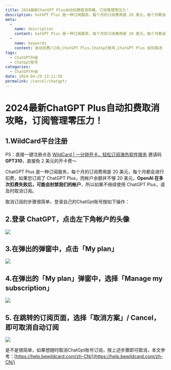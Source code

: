 ```yaml
---
title: 2024最新ChatGPT Plus自动扣费取消攻略，订阅管理零压力！
description: hatGPT Plus 是一种订阅服务，每个月的订阅费用是 20 美元，每个月都会进行扣费，如果您订阅了 ChatGPT Plus，而帐户余额并不够 20 美元
meta: 
  - 
    name: description
    content: hatGPT Plus 是一种订阅服务，每个月的订阅费用是 20 美元，每个月都会进行扣费，如果您订阅了 ChatGPT Plus，而帐户余额并不够 20 美元
  - 
    name: keywords
    content: 自动扣费/订阅,ChatGPT Plus,ChatGpt账号,ChatGPT Plus 如何取消
tags: 
  - ChatGPT升级
  - ChatGpt账号
categories: 
  - ChatGPT升级
date: 2024-04-29 13:11:58
permalink: /cancel/chatgpt/
---
```


# 2024最新ChatGPT Plus自动扣费取消攻略，订阅管理零压力！
## 1.WildCard平台注册

PS：直接一键注册点击 [WildCard | 一分钟开卡，轻松订阅海外软件服务](https://bewildcard.com/i/GPT310)  邀请码 **GPT310**，直接免 2 美元的开卡费～


ChatGPT Plus 是一种订阅服务，每个月的订阅费用是 20 美元，每个月都会进行扣费，如果您订阅了 ChatGPT Plus，而帐户余额并不够 20 美元，**OpenAI 在多次扣费失败后，可能会封禁我们的帐户**，所以如果不继续使用 ChatGPT Plus，请及时取消订阅。

取消订阅的步骤很简单，登录自己的ChatGpt账号按如下操作：
## 2.登录 ChatGPT，点击左下角帐户的头像

![](https://hlplch.aliyuntm.com/chatgpt/WX20240302-154329.png)

## 3.在弹出的弹窗中，点击「My plan」

![](https://hlplch.aliyuntm.com/chatgpt/WX20240302-154414.png)

## 4.在弹出的「My plan」弹窗中，选择「Manage my subscription」

![](https://hlplch.aliyuntm.com/chatgpt/WX20240302-154457.png)

## 5. 在跳转的订阅页面，选择「取消方案」/ Cancel，即可取消自动订阅

![](https://hlplch.aliyuntm.com/chatgpt/WX20240302-154519.png)

是不是很简单，如果想随时取消ChatGpt账号订阅，按上述步骤即可取消，本文参考：[https://help.bewildcard.com/zh-CN/](https://help.bewildcard.com/zh-CN/)
